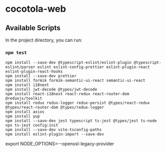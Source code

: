 # cocotola-web

## Available Scripts

In the project directory, you can run:

### `npm test`


```
npm install --save-dev @typescript-eslint/eslint-plugin @typescript-eslint/parser eslint eslint-config-prettier eslint-plugin-react eslint-plugin-react-hooks
npm install --save-dev prettier
npm install formik formik-semantic-ui-react semantic-ui-react
npm install i18next
npm install jwt-decode @types/jwt-decode
npm install react-i18next react-redux react-router-dom @reduxjs/toolkit
npm install redux redux-logger redux-persist @types/react-redux @types/react-router-dom @types/redux-logger
npm install axios
npm install yup
npm install --save-dev jest typescript ts-jest @types/jest ts-node
npx ts-jest config:init
npm install --save-dev vite-tsconfig-paths
npm install eslint-plugin-import --save-dev

```

export NODE_OPTIONS=--openssl-legacy-provider

